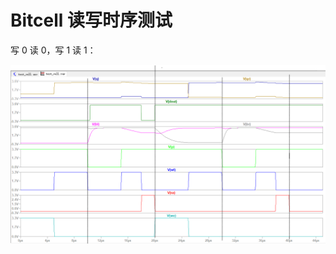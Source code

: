 # Bitcell 读写时序测试

写 0 读 0，写 1 读 1：

![image-20231212120357219](pics/Bitcell读写时序测试.assets/写0读0写1读1.png)
